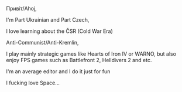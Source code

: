 Привіт/Ahoj,

I'm Part Ukrainian and Part Czech,

I love learning about the ČSR (Cold War Era)

Anti-Communist/Anti-Kremlin,

I play mainly strategic games like Hearts of Iron IV or WARNO, but also enjoy FPS games such as Battlefront 2, Helldivers 2 and etc.

I'm an average editor and I do it just for fun

I fucking love Space...

<!---
SMERSHGRU/SMERSHGRU is a ✨ special ✨ repository because its `README.md` (this file) appears on your GitHub profile.
You can click the Preview link to take a look at your changes.
--->
